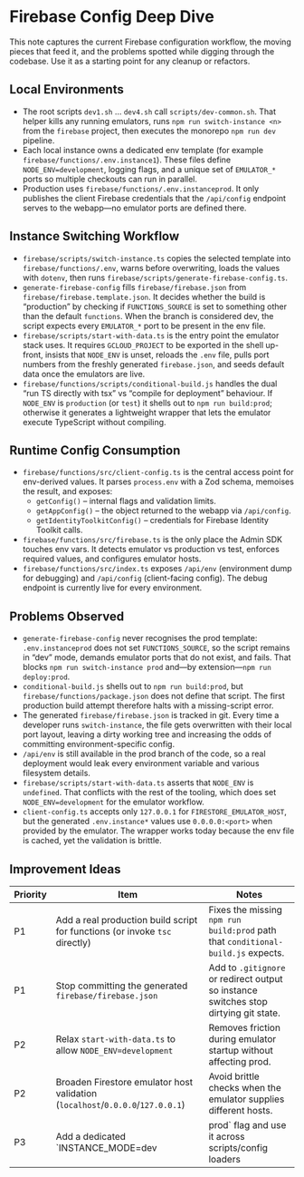 # Firebase Config Deep Dive

This note captures the current Firebase configuration workflow, the moving pieces that feed it, and the problems spotted while digging through the codebase. Use it as a starting point for any cleanup or refactors.

## Local Environments

- The root scripts `dev1.sh` … `dev4.sh` call `scripts/dev-common.sh`. That helper kills any running emulators, runs `npm run switch-instance <n>` from the `firebase` project, then executes the monorepo `npm run dev` pipeline.
- Each local instance owns a dedicated env template (for example `firebase/functions/.env.instance1`). These files define `NODE_ENV=development`, logging flags, and a unique set of `EMULATOR_*` ports so multiple checkouts can run in parallel.
- Production uses `firebase/functions/.env.instanceprod`. It only publishes the client Firebase credentials that the `/api/config` endpoint serves to the webapp—no emulator ports are defined there.

## Instance Switching Workflow

- `firebase/scripts/switch-instance.ts` copies the selected template into `firebase/functions/.env`, warns before overwriting, loads the values with `dotenv`, then runs `firebase/scripts/generate-firebase-config.ts`.
- `generate-firebase-config` fills `firebase/firebase.json` from `firebase/firebase.template.json`. It decides whether the build is “production” by checking if `FUNCTIONS_SOURCE` is set to something other than the default `functions`. When the branch is considered dev, the script expects every `EMULATOR_*` port to be present in the env file.
- `firebase/scripts/start-with-data.ts` is the entry point the emulator stack uses. It requires `GCLOUD_PROJECT` to be exported in the shell up-front, insists that `NODE_ENV` is unset, reloads the `.env` file, pulls port numbers from the freshly generated `firebase.json`, and seeds default data once the emulators are live.
- `firebase/functions/scripts/conditional-build.js` handles the dual “run TS directly with tsx” vs “compile for deployment” behaviour. If `NODE_ENV` is `production` (or `test`) it shells out to `npm run build:prod`; otherwise it generates a lightweight wrapper that lets the emulator execute TypeScript without compiling.

## Runtime Config Consumption

- `firebase/functions/src/client-config.ts` is the central access point for env-derived values. It parses `process.env` with a Zod schema, memoises the result, and exposes:
  - `getConfig()` – internal flags and validation limits.
  - `getAppConfig()` – the object returned to the webapp via `/api/config`.
  - `getIdentityToolkitConfig()` – credentials for Firebase Identity Toolkit calls.
- `firebase/functions/src/firebase.ts` is the only place the Admin SDK touches env vars. It detects emulator vs production vs test, enforces required values, and configures emulator hosts.
- `firebase/functions/src/index.ts` exposes `/api/env` (environment dump for debugging) and `/api/config` (client-facing config). The debug endpoint is currently live for every environment.

## Problems Observed

- `generate-firebase-config` never recognises the prod template: `.env.instanceprod` does not set `FUNCTIONS_SOURCE`, so the script remains in “dev” mode, demands emulator ports that do not exist, and fails. That blocks `npm run switch-instance prod` and—by extension—`npm run deploy:prod`.
- `conditional-build.js` shells out to `npm run build:prod`, but `firebase/functions/package.json` does not define that script. The first production build attempt therefore halts with a missing-script error.
- The generated `firebase/firebase.json` is tracked in git. Every time a developer runs `switch-instance`, the file gets overwritten with their local port layout, leaving a dirty working tree and increasing the odds of committing environment-specific config.
- `/api/env` is still available in the prod branch of the code, so a real deployment would leak every environment variable and various filesystem details.
- `firebase/scripts/start-with-data.ts` asserts that `NODE_ENV` is `undefined`. That conflicts with the rest of the tooling, which does set `NODE_ENV=development` for the emulator workflow.
- `client-config.ts` accepts only `127.0.0.1` for `FIRESTORE_EMULATOR_HOST`, but the generated `.env.instance*` values use `0.0.0.0:<port>` when provided by the emulator. The wrapper works today because the env file is cached, yet the validation is brittle.

## Improvement Ideas

| Priority | Item | Notes |
| --- | --- | --- |
| P1 | Add a real production build script for functions (or invoke `tsc` directly) | Fixes the missing `npm run build:prod` path that `conditional-build.js` expects. |
| P1 | Stop committing the generated `firebase/firebase.json` | Add to `.gitignore` or redirect output so instance switches stop dirtying git state. |
| P2 | Relax `start-with-data.ts` to allow `NODE_ENV=development` | Removes friction during emulator startup without affecting prod. |
| P2 | Broaden Firestore emulator host validation (`localhost`/`0.0.0.0`/`127.0.0.1`) | Avoid brittle checks when the emulator supplies different hosts. |
| P3 | Add a dedicated `INSTANCE_MODE=dev|prod` flag and use it across scripts/config loaders | Longer-term cleanup that clarifies intent once critical issues are fixed. |
